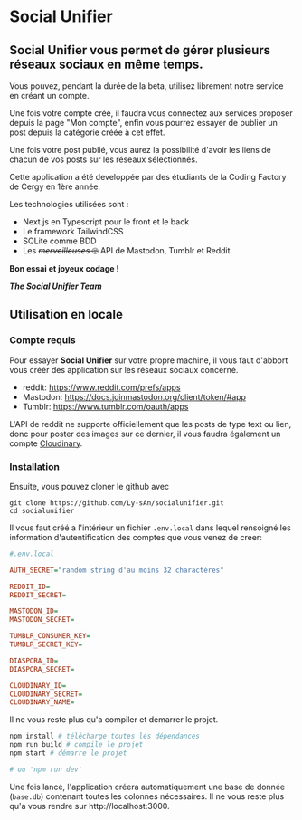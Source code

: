 # Social Unifier 

## Social Unifier vous permet de gérer plusieurs réseaux sociaux en même temps.

Vous pouvez, pendant la durée de la beta, utilisez librement notre service en créant un compte.

Une fois votre compte créé, il faudra vous connectez aux services proposer depuis la page "Mon compte", enfin vous pourrez essayer de publier un post depuis la catégorie créée à cet effet.

Une fois votre post publié, vous aurez la possibilité d'avoir les liens de chacun de vos posts sur les réseaux sélectionnés.

Cette application a été developpée par des étudiants de la Coding Factory de Cergy en 1ère année.

Les technologies utilisées sont :

- Next.js en Typescript pour le front et le back
- Le framework TailwindCSS
- SQLite comme BDD
- Les ~~*merveilleuses* 🙄~~ API de Mastodon, Tumblr et Reddit

**Bon essai et joyeux codage !**

***The Social Unifier Team***

## Utilisation en locale

### Compte requis
Pour essayer **Social Unifier** sur votre propre machine, il vous faut d'abbort vous créér des application sur les réseaux sociaux concerné.
* reddit: https://www.reddit.com/prefs/apps
* Mastodon: https://docs.joinmastodon.org/client/token/#app
* Tumblr: https://www.tumblr.com/oauth/apps

L'API de reddit ne supporte officiellement que les posts de type text ou lien, donc pour poster des images sur ce dernier, il vous faudra également un compte [Cloudinary](https://cloudinary.com/).

### Installation
Ensuite, vous pouvez cloner le github avec
```
git clone https://github.com/Ly-sAn/socialunifier.git
cd socialunifier
```
Il vous faut créé a l'intérieur un fichier `.env.local` dans lequel rensoigné les information d'autentification des comptes que vous venez de creer:
```ini
#.env.local

AUTH_SECRET="random string d'au moins 32 charactères"

REDDIT_ID=
REDDIT_SECRET=

MASTODON_ID=
MASTODON_SECRET=

TUMBLR_CONSUMER_KEY=
TUMBLR_SECRET_KEY=

DIASPORA_ID=
DIASPORA_SECRET=

CLOUDINARY_ID=
CLOUDINARY_SECRET=
CLOUDINARY_NAME=
```

Il ne vous reste plus qu'a compiler et demarrer le projet.
```bash
npm install # télécharge toutes les dépendances
npm run build # compile le projet
npm start # démarre le projet

# ou 'npm run dev'
```

Une fois lancé, l'application créera automatiquement une base de donnée (`base.db`) contenant toutes les colonnes nécessaires.
Il ne vous reste plus qu'a vous rendre sur http://localhost:3000.
